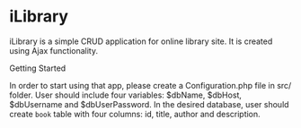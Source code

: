iLibrary
===========

iLibrary is a simple CRUD application for online library site.
It is created using Ajax functionality.

Getting Started

In order to start using that app, please create a Configuration.php file in src/ folder.
User should include four variables: $dbName, $dbHost, $dbUsername and $dbUserPassword.
In the desired database, user should create `book` table with four columns: id, title, author and description.
